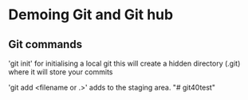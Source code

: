 
# Demoing Git and Git hub

## Git commands

'git init' for initialising a local git this will create a hidden directory (.git) where it will store your commits

'git add <filename or .>' adds to the staging area.  "# git40test" 

